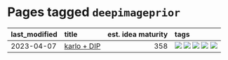# Pages tagged `deepimageprior`

|last_modified|title|est. idea maturity|tags
|:---|:---|---:|:---|
|2023-04-07|[karlo + DIP](../karlo-dip.md)|358|[![](https://img.shields.io/badge/tag-deepimageprior-e839f4)](../tags/deepimageprior.md) [![](https://img.shields.io/badge/tag-experimental-53417a)](../tags/experimental.md) [![](https://img.shields.io/badge/tag-image_generation-b08442)](../tags/image_generation.md) [![](https://img.shields.io/badge/tag-prior-e6ab9)](../tags/prior.md) [![](https://img.shields.io/badge/tag-wip-48fb29)](../tags/wip.md)|